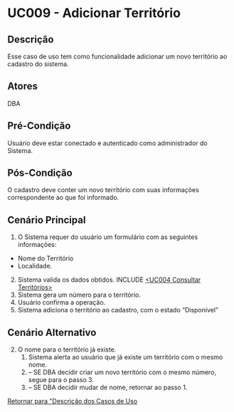 # UC009 - Adicionar Território

## Descrição

Esse caso de uso tem como funcionalidade adicionar um novo território ao cadastro do sistema.

## Atores

DBA

## Pré-Condição

Usuário deve estar conectado e autenticado como administrador do Sistema.

## Pós-Condição

O cadastro deve conter um novo território com suas informações correspondente ao que foi informado.

## Cenário Principal

1. O Sistema requer do usuário um formulário com as seguintes informações:

- Nome do Território
- Localidade.

2. Sistema valida os dados obtidos. INCLUDE [<UC004 Consultar Territórios>](https://github.com/matheusdf6/sheekr-app/blob/master/Project/UserCases/uc004.md)
3. Sistema gera um número para o território.
4. Usuário confirma a operação.
5. Sistema adiciona o território ao cadastro, com o estado “Disponível”

## Cenário Alternativo

2. O nome para o território já existe.
   1. Sistema alerta ao usuário que já existe um território com o mesmo nome.
   2. – SE DBA decidir criar um novo território com o mesmo número, segue para o passo 3.
   3. – SE DBA decidir mudar de nome, retornar ao passo 1.

[Retornar para "Descrição dos Casos de Uso](https://github.com/matheusdf6/sheekr-app#descrição-dos-casos-de-uso)
